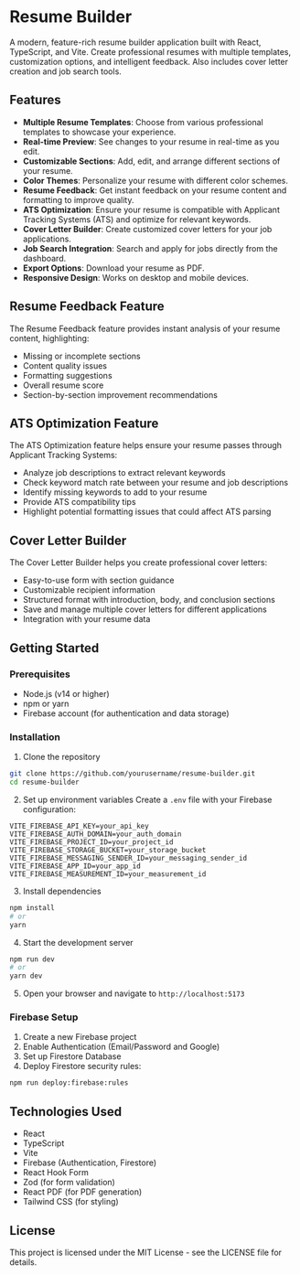 # Resume Builder

A modern, feature-rich resume builder application built with React, TypeScript, and Vite. Create professional resumes with multiple templates, customization options, and intelligent feedback. Also includes cover letter creation and job search tools.

## Features

- **Multiple Resume Templates**: Choose from various professional templates to showcase your experience.
- **Real-time Preview**: See changes to your resume in real-time as you edit.
- **Customizable Sections**: Add, edit, and arrange different sections of your resume.
- **Color Themes**: Personalize your resume with different color schemes.
- **Resume Feedback**: Get instant feedback on your resume content and formatting to improve quality.
- **ATS Optimization**: Ensure your resume is compatible with Applicant Tracking Systems (ATS) and optimize for relevant keywords.
- **Cover Letter Builder**: Create customized cover letters for your job applications.
- **Job Search Integration**: Search and apply for jobs directly from the dashboard.
- **Export Options**: Download your resume as PDF.
- **Responsive Design**: Works on desktop and mobile devices.

## Resume Feedback Feature

The Resume Feedback feature provides instant analysis of your resume content, highlighting:

- Missing or incomplete sections
- Content quality issues
- Formatting suggestions
- Overall resume score
- Section-by-section improvement recommendations

## ATS Optimization Feature

The ATS Optimization feature helps ensure your resume passes through Applicant Tracking Systems:

- Analyze job descriptions to extract relevant keywords
- Check keyword match rate between your resume and job descriptions
- Identify missing keywords to add to your resume
- Provide ATS compatibility tips
- Highlight potential formatting issues that could affect ATS parsing

## Cover Letter Builder

The Cover Letter Builder helps you create professional cover letters:

- Easy-to-use form with section guidance
- Customizable recipient information
- Structured format with introduction, body, and conclusion sections
- Save and manage multiple cover letters for different applications
- Integration with your resume data

## Getting Started

### Prerequisites

- Node.js (v14 or higher)
- npm or yarn
- Firebase account (for authentication and data storage)

### Installation

1. Clone the repository
```bash
git clone https://github.com/yourusername/resume-builder.git
cd resume-builder
```

2. Set up environment variables
   Create a `.env` file with your Firebase configuration:
```
VITE_FIREBASE_API_KEY=your_api_key
VITE_FIREBASE_AUTH_DOMAIN=your_auth_domain
VITE_FIREBASE_PROJECT_ID=your_project_id
VITE_FIREBASE_STORAGE_BUCKET=your_storage_bucket
VITE_FIREBASE_MESSAGING_SENDER_ID=your_messaging_sender_id
VITE_FIREBASE_APP_ID=your_app_id
VITE_FIREBASE_MEASUREMENT_ID=your_measurement_id
```

3. Install dependencies
```bash
npm install
# or
yarn
```

4. Start the development server
```bash
npm run dev
# or
yarn dev
```

5. Open your browser and navigate to `http://localhost:5173`

### Firebase Setup

1. Create a new Firebase project
2. Enable Authentication (Email/Password and Google)
3. Set up Firestore Database 
4. Deploy Firestore security rules:
```bash
npm run deploy:firebase:rules
```

## Technologies Used

- React
- TypeScript
- Vite
- Firebase (Authentication, Firestore)
- React Hook Form
- Zod (for form validation)
- React PDF (for PDF generation)
- Tailwind CSS (for styling)

## License

This project is licensed under the MIT License - see the LICENSE file for details.
